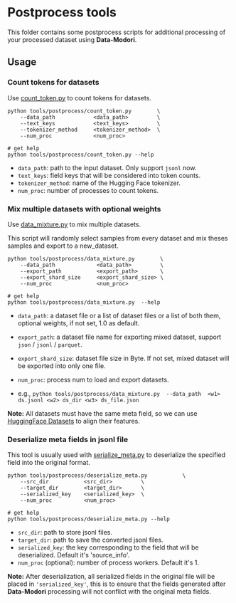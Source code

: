 # Postprocess tools

This folder contains some postprocess scripts for additional processing of your processed dataset using **Data-Modori**.

## Usage

### Count tokens for datasets

Use [count_token.py](count_token.py) to count tokens for datasets.

```shell
python tools/postprocess/count_token.py        \
    --data_path            <data_path>         \
    --text_keys            <text_keys>         \
    --tokenizer_method     <tokenizer_method>  \
    --num_proc             <num_proc>
    
# get help
python tools/postprocess/count_token.py --help
```

- `data_path`: path to the input dataset. Only support `jsonl` now.
- `text_keys`: field keys that will be considered into token counts.
- `tokenizer_method`: name of the Hugging Face tokenizer.
- `num_proc`: number of processes to count tokens.

### Mix multiple datasets with optional weights

Use [data_mixture.py](data_mixture.py) to mix multiple datasets.

This script will randomly select samples from every dataset and mix theses samples and export to a new_dataset.


```shell
python tools/postprocess/data_mixture.py        \
    --data_path             <data_path>         \
    --export_path           <export_path>       \
    --export_shard_size     <export_shard_size> \
    --num_proc              <num_proc>

# get help
python tools/postprocess/data_mixture.py  --help
```

- `data_path`: a dataset file or a list of dataset files or a list of both them, optional weights, if not set, 1.0 as default.
- `export_path`: a dataset file name for exporting mixed dataset, support `json` / `jsonl` / `parquet`.
- `export_shard_size`: dataset file size in Byte. If not set, mixed dataset will be exported into only one file.
- `num_proc`: process num to load and export datasets.

- e.g., `python tools/postprocess/data_mixture.py  --data_path  <w1> ds.jsonl <w2> ds_dir <w3> ds_file.json`

**Note:** All datasets must have the same meta field, so we can use [HuggingFace Datasets](https://huggingface.co/docs/datasets/index) to align their features.

### Deserialize meta fields in jsonl file

This tool is usually used with [serialize_meta.py](../preprocess/serialize_meta.py) to deserialize the specified field into the original format.


```shell
python tools/postprocess/deserialize_meta.py           \
    --src_dir           <src_dir>         \
    --target_dir        <target_dir>      \
    --serialized_key    <serialized_key>  \
    --num_proc          <num_proc>

# get help
python tools/postprocess/deserialize_meta.py --help
```
- `src_dir`: path to store jsonl files.
- `target_dir`: path to save the converted jsonl files.
- `serialized_key`: the key corresponding to the field that will be deserialized. Default it's 'source_info'.
- `num_proc` (optional): number of process workers. Default it's 1.

**Note:** After deserialization, all serialized fields in the original file will be placed in `'serialized_key'`, this is to ensure that the fields generated after **Data-Modori** processing will not conflict with the original meta fields.
